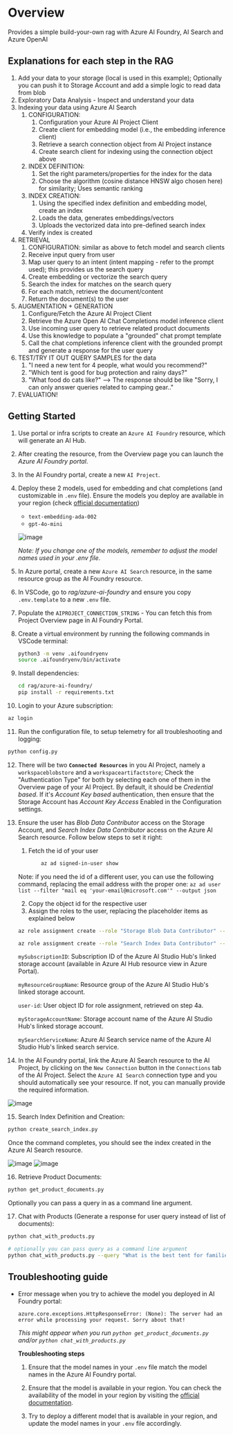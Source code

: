 # Overview

Provides a simple build-your-own rag with Azure AI Foundry, AI Search and Azure OpenAI

## Explanations for each step in the RAG

1. Add your data to your storage (local is used in this example); Optionally you can push it to Storage Account and add a simple logic to read data from blob
2. Exploratory Data Analysis - Inspect and understand your data
3. Indexing your data using Azure AI Search
   1. CONFIGURATION:
      1. Configuration your Azure AI Project Client
      2. Create client for embedding model (i.e., the embedding inference client)
      3. Retrieve a search connection object from AI Project instance
      4. Create search client for indexing using the connection object above
   2. INDEX DEFINITION:
      1. Set the right parameters/properties for the index for the data
      2. Choose the algorithm (cosine distance HNSW algo chosen here) for similarity; Uses semantic ranking
   3. INDEX CREATION:
      1. Using the specified index definition and embedding model, create an index
      2. Loads the data, generates embeddings/vectors
      3. Uploads the vectorized data into pre-defined search index
   4. Verify index is created
4. RETRIEVAL
   1. CONFIGURATION: similar as above to fetch model and search clients
   2. Receive input query from user
   3. Map user query to an intent (intent mapping - refer to the prompt used); this provides us the search query
   4. Create embedding or vectorize the search query
   5. Search the index for matches on the search query
   6. For each match, retrieve the document/content
   7. Return the document(s) to the user
5. AUGMENTATION + GENERATION
   1. Configure/Fetch the Azure AI Project Client
   2. Retrieve the Azure Open AI Chat Completions model inference client
   3. Use incoming user query to retrieve related product documents
   4. Use this knowledge to populate a "grounded" chat prompt template
   5. Call the chat completions inference client with the grounded prompt and generate a response for the user query
6. TEST/TRY IT OUT QUERY SAMPLES for the data
   1. "I need a new tent for 4 people, what would you recommend?"
   2. "Which tent is good for bug protection and rainy days?"
   3. "What food do cats like?" --> The response should be like "Sorry, I can only answer queries related to camping gear.."
7. EVALUATION!

## Getting Started

1. Use portal or infra scripts to create an `Azure AI Foundry` resource, which will generate an AI Hub.
2. After creating the resource, from the Overview page you can launch the *Azure AI Foundry portal*.
3. In the AI Foundry portal, create a new `AI Project`.
4. Deploy these 2 models, used for embedding and chat completions (and customizable in `.env` file). Ensure the models you deploy are available in your region (check [official documentation](https://learn.microsoft.com/en-us/azure/ai-services/openai/concepts/models?tabs=global-standard%2Cstandard-chat-completions#model-summary-table-and-region-availability))
   * `text-embedding-ada-002`
   * `gpt-4o-mini`

   ![image](assets/deployModels.png)

   *Note: If you change one of the models, remember to adjust the model names used in your .env file*.

5. In Azure portal, create a new `Azure AI Search` resource, in the same resource group as the AI Foundry resource.
6. In VSCode, go to *rag/azure-ai-foundry* and ensure you copy `.env.template` to a new `.env` file.
7. Populate the `AIPROJECT_CONNECTION_STRING` - You can fetch this from Project Overview page in AI Foundry Portal.
8. Create a virtual environment by running the following commands in VSCode terminal:

   ```bash
   python3 -m venv .aifoundryenv
   source .aifoundryenv/bin/activate
   ```

9. Install dependencies:

   ```bash
   cd rag/azure-ai-foundry/
   pip install -r requirements.txt
   ```

10. Login to your Azure subscription:

   ```bash
   az login
   ```

11. Run the configuration file, to setup telemetry for all troubleshooting and logging:

   ```bash
   python config.py
   ```

12. There will be two **`Connected Resources`** in you AI Project, namely a `workspaceblobstore` and a `workspaceartifactstore`; Check the "Authentication Type" for both by selecting each one of them in the Overview page of your AI Project. By default, it should be *Credential based*. If it's *Account Key based* authentication, then ensure that the Storage Account has *Account Key Access* Enabled in the Configuration settings.

13. Ensure the user has *Blob Data Contributor* access on the Storage Account, and *Search Index Data Contributor* access on the Azure AI Search resource. Follow below steps to set it right:
    1. Fetch the id of your user

        ```bash
            az ad signed-in-user show
        ```

      Note: if you need the id of a different user, you can use the following command, replacing the email address with the proper one: `az ad user list --filter "mail eq 'your-email@microsoft.com'" --output json`

    2. Copy the object id for the respective user
    3. Assign the roles to the user, replacing the placeholder items as explained below

      ```bash
      az role assignment create --role "Storage Blob Data Contributor" --scope /subscriptions/<mySubscriptionID>/resourceGroups/<myResourceGroupName>/providers/Microsoft.Storage/storageAccounts/<myStorageAccountName> --assignee-principal-type User --assignee-object-id "<user-id>"

      az role assignment create --role "Search Index Data Contributor" --scope /subscriptions/<mySubscriptionID>/resourceGroups/<myResourceGroupName>/providers/Microsoft.Search/searchServices/<mySearchServiceName> --assignee-principal-type User --assignee-object-id "<user-id>"
      ```

      `mySubscriptionID`: Subscription ID of the Azure AI Studio Hub's linked storage account (available in Azure AI Hub resource view in Azure Portal).

      `myResourceGroupName`: Resource group of the Azure AI Studio Hub's linked storage account.

      `user-id`: User object ID for role assignment, retrieved on step 4a.

      `myStorageAccountName`: Storage account name of the Azure AI Studio Hub's linked storage account.

      `mySearchServiceName`: Azure AI Search service name of the Azure AI Studio Hub's linked search service.

14. In the AI Foundry portal, link the Azure AI Search resource to the AI Project, by clicking on the `New Connection` button in the `Connections` tab of the AI Project. Select the `Azure AI Search` connection type and you should automatically see your resource. If not, you can manually provide the required information.

   ![image](assets/newConnection.png)

15. Search Index Definition and Creation:

   ```bash
   python create_search_index.py
   ```

   Once the command completes, you should see the index created in the Azure AI Search resource.

   ![image](assets/index.png)
   ![image](assets/indexSearch.png)

16. Retrieve Product Documents:

   ```bash
   python get_product_documents.py
   ```

   Optionally you can pass a query in as a command line argument.

17. Chat with Products (Generate a response for user query instead of list of documents):

   ```bash
   python chat_with_products.py

   # optionally you can pass query as a command line argument
   python chat_with_products.py --query "What is the best tent for families?"
   ```

## Troubleshooting guide

* Error message when you try to achieve the model you deployed in AI Foundry portal:

   ```text
   azure.core.exceptions.HttpResponseError: (None): The server had an error while processing your request. Sorry about that!
   ```

   *This might appear when you run `python get_product_documents.py` and/or `python chat_with_products.py`*

   **Troubleshooting steps**

   1. Ensure that the model names in your `.env` file match the model names in the Azure AI Foundry portal.

   2. Ensure that the model is available in your region. You can check the availability of the model in your region by visiting the [official documentation](https://learn.microsoft.com/en-us/azure/ai-services/openai/concepts/models?tabs=global-standard%2Cstandard-chat-completions#model-summary-table-and-region-availability).

   3. Try to deploy a different model that is available in your region, and update the model names in your `.env` file accordingly.
